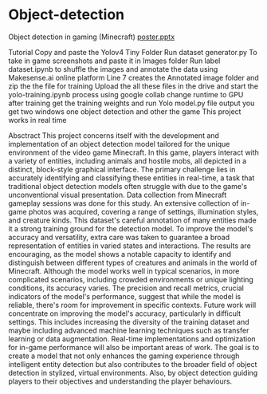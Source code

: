 # Object-detection
Object detection in gaming (Minecraft)
[poster.pptx](https://github.com/kishore6196/Object-detection/files/14077665/poster.pptx)




Tutorial
Copy and paste the Yolov4 Tiny Folder
Run dataset generator.py To take in game screenshots and paste it in Images folder
Run label dataset.ipynb to shuffle the images and annotate the data using Makesense.ai online platform Line 7 creates the Annotated image folder and zip the the file for training
Upload the all these files in the drive and start the yolo-training.ipynb process using google collab change runtime to GPU
after training get the training weights and run Yolo model.py file 
output you get two windows one object detection and other the game
This project works in real time




Absctract
This project concerns itself with the development and implementation of an object detection model tailored for the unique environment of the video game Minecraft. In this game, players interact with a variety of entities, including animals and hostile mobs, all depicted in a distinct, block-style graphical interface. The primary challenge lies in accurately identifying and classifying these entities in real-time, a task that traditional object detection models often struggle with due to the game's unconventional visual presentation.
Data collection from Minecraft gameplay sessions was done for this study. An extensive collection of in-game photos was acquired, covering a range of settings, illumination styles, and creature kinds. This dataset's careful annotation of many entities made it a strong training ground for the detection model. To improve the model's accuracy and versatility, extra care was taken to guarantee a broad representation of entities in varied states and interactions.
The results are encouraging, as the model shows a notable capacity to identify and distinguish between different types of creatures and animals in the world of Minecraft. Although the model works well in typical scenarios, in more complicated scenarios, including crowded environments or unique lighting conditions, its accuracy varies. The precision and recall metrics, crucial indicators of the model's performance, suggest that while the model is reliable, there's room for improvement in specific contexts.
Future work will concentrate on improving the model's accuracy, particularly in difficult settings. This includes increasing the diversity of the training dataset and maybe including advanced machine learning techniques such as transfer learning or data augmentation. Real-time implementations and optimization for in-game performance will also be important areas of work. The goal is to create a model that not only enhances the gaming experience through intelligent entity detection but also contributes to the broader field of object detection in stylized, virtual environments. Also, by object detection guiding players to their objectives and understanding the player behaviours.  
